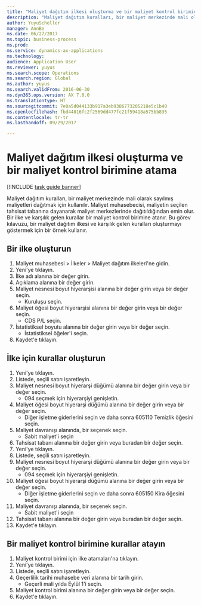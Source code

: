 ```yaml
--- 
title: "Maliyet dağıtım ilkesi oluşturma ve bir maliyet kontrol birimine atama"
description: "Maliyet dağıtım kuralları, bir maliyet merkezinde mali olarak sayılmış maliyetleri dağıtmak için kullanılır."
author: YuyuScheller
manager: AnnBe
ms.date: 06/27/2017
ms.topic: business-process
ms.prod: 
ms.service: dynamics-ax-applications
ms.technology: 
audience: Application User
ms.reviewer: yuyus
ms.search.scope: Operations
ms.search.region: Global
ms.author: yuyus
ms.search.validFrom: 2016-06-30
ms.dyn365.ops.version: AX 7.0.0
ms.translationtype: HT
ms.sourcegitcommit: 7e0a5d044133b917a3eb9386773205218e5c1b40
ms.openlocfilehash: fbd44816fc2f2569dd477fc21f59418a575bb835
ms.contentlocale: tr-tr
ms.lasthandoff: 09/29/2017

---
```

# <a name="create-and-assign-a-cost-distribution-policy-to-a-cost-control-unit"></a>Maliyet dağıtım ilkesi oluşturma ve bir maliyet kontrol birimine atama

[!INCLUDE [task guide banner](../../includes/task-guide-banner.md)]

Maliyet dağıtım kuralları, bir maliyet merkezinde mali olarak sayılmış maliyetleri dağıtmak için kullanılır. Maliyet muhasebecisi, maliyetin seçilen tahsisat tabanına dayanarak maliyet merkezlerinde dağıtıldığından emin olur. Bir ilke ve karşılık gelen kurallar bir maliyet kontrol birimine atanır. Bu görev kılavuzu, bir maliyet dağıtım ilkesi ve karşılık gelen kuralları oluşturmayı göstermek için bir örnek kullanır.


## <a name="create-a-policy"></a>Bir ilke oluşturun
1. Maliyet muhasebesi > İlkeler > Maliyet dağıtım ilkeleri'ne gidin.
2. Yeni'ye tıklayın.
3. İlke adı alanına bir değer girin.
4. Açıklama alanına bir değer girin.
5. Maliyet nesnesi boyut hiyerarşisi alanına bir değer girin veya bir değer seçin.
    * Kuruluşu seçin.  
6. Maliyet öğesi boyut hiyerarşisi alanına bir değer girin veya bir değer seçin.
    * CDS P/L seçin.  
7. İstatistiksel boyutu alanına bir değer girin veya bir değer seçin.
    * İstatistiksel öğeler'i seçin.  
8. Kaydet'e tıklayın.

## <a name="create-rules-for-the-policy"></a>İlke için kurallar oluşturun
1. Yeni'ye tıklayın.
2. Listede, seçili satırı işaretleyin.
3. Maliyet nesnesi boyut hiyerarşi düğümü alanına bir değer girin veya bir değer seçin.
    * 094 seçmek için hiyerarşiyi genişletin.  
4. Maliyet öğesi boyut hiyerarşi düğümü alanına bir değer girin veya bir değer seçin.
    * Diğer işletme giderlerini seçin ve daha sonra 605110 Temizlik öğesini seçin.  
5. Maliyet davranışı alanında, bir seçenek seçin.
    * Sabit maliyet'i seçin  
6. Tahsisat tabanı alanına bir değer girin veya buradan bir değer seçin.
7. Yeni'ye tıklayın.
8. Listede, seçili satırı işaretleyin.
9. Maliyet nesnesi boyut hiyerarşi düğümü alanına bir değer girin veya bir değer seçin.
    * 094 seçmek için hiyerarşiyi genişletin.  
10. Maliyet öğesi boyut hiyerarşi düğümü alanına bir değer girin veya bir değer seçin.
    * Diğer işletme giderlerini seçin ve daha sonra 605150 Kira öğesini seçin.  
11. Maliyet davranışı alanında, bir seçenek seçin.
    * Sabit maliyet'i seçin  
12. Tahsisat tabanı alanına bir değer girin veya buradan bir değer seçin.
13. Kaydet'e tıklayın.

## <a name="assign-rules-to-a-cost-control-unit"></a>Bir maliyet kontrol birimine kurallar atayın
1. Maliyet kontrol birimi için ilke atamaları'na tıklayın.
2. Yeni'ye tıklayın.
3. Listede, seçili satırı işaretleyin.
4. Geçerlilik tarihi muhasebe veri alanına bir tarih girin.
    * Geçerli mali yılda Eylül 1'i seçin.  
5. Maliyet kontrol birimi alanına bir değer girin veya bir değer seçin.
6. Kaydet'e tıklayın.


